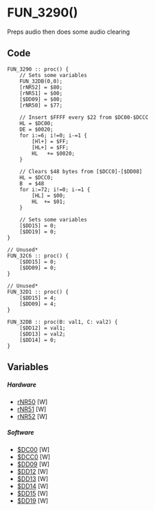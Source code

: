 # FUN_3290()
Preps audio then does some audio clearing
## Code
```
FUN_3290 :: proc() {
	// Sets some variables
    FUN_32DB(0,0);
    [rNR52] = $80;
    [rNR51] = $00;
    [$DD09] = $00;
    [rNR50] = $77;

    // Insert $FFFF every $22 from $DC00-$DCCC
    HL = $DC00;              
    DE = $0020;
	for i:=6; i!=0; i-=1 {
        [Hl+] = $FF;
        [HL+] = $FF;
        HL   += $0020;
    }

    // Clears $48 bytes from [$DCC0]-[$DD08]
    HL = $DCC0;
    B  = $48
	for i:=72; i!=0; i-=1 {
        [HL] = $00;
        HL  += $01;
    }

    // Sets some variables
    [$DD15] = 0;
    [$DD19] = 0;
}

// Unused*
FUN_32C6 :: proc() {
	[$DD15] = 0;
    [$DD09] = 0;
}

// Unused*
FUN_32D1 :: proc() {
	[$DD15] = 4;
    [$DD09] = 4;
}

FUN_32DB :: proc(B: val1, C: val2) {
	[$DD12] = val1;
    [$DD13] = val2;
    [$DD14] = 0;
}
```
## Variables
##### Hardware
- [rNR50](variables/hardware/Sound.md) [W]
- [rNR51](variables/hardware/Sound.md) [W]
- [rNR52](variables/hardware/Sound.md) [W]
##### Software
- [$DC00](variables/software/DC00.md) [W]
- [$DCC0](variables/software/DCC0.md) [W]
- [$DD09](variables/software/DD09.md) [W]
- [$DD12](variables/software/DD12.md) [W]
- [$DD13](variables/software/DD13.md) [W]
- [$DD14](variables/software/DD14.md) [W]
- [$DD15](variables/software/DD15.md) [W]
- [$DD19](variables/software/DD19.md) [W]